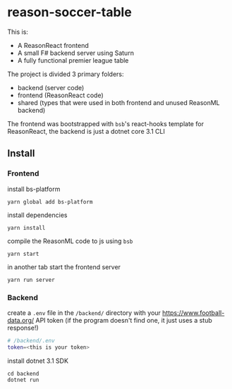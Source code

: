 # reason-soccer-table

This is:
- A ReasonReact frontend
- A small F# backend server using Saturn
- A fully functional premier league table

The project is divided 3 primary folders:
- backend (server code)
- frontend (ReasonReact code)
- shared (types that were used in both frontend and unused ReasonML backend)

The frontend was bootstrapped with `bsb`'s react-hooks template for ReasonReact, the backend is just a dotnet core 3.1 CLI

## Install

### Frontend

install bs-platform
```
yarn global add bs-platform
```

install dependencies

```
yarn install
```

compile the ReasonML code to js using `bsb`

```
yarn start
```

in another tab start the frontend server
```
yarn run server
```

### Backend

create a `.env` file in the `/backend/` directory with your https://www.football-data.org/ API token (if the program doesn't find one, it just uses a stub response!)
```sh
# /backend/.env
token=<this is your token>
```

install dotnet 3.1 SDK

```
cd backend
dotnet run
```

